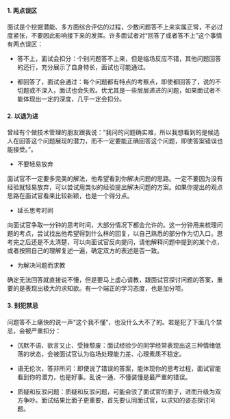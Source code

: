 #### **1. 两点误区**
面试是个挖掘潜能、多方面综合评估的过程，少数问题答不上来实属正常，不必过度紧张，不要因此影响接下来的发挥。许多面试者对“回答了或者答不上”这个事情有两点误区：

* 答不上，面试会扣分：个别问题答不上来，但是临场反应不错，其他问题回答的还行，充分展示了自身特长，面试也可能通过。

* 都回答了，面试会通过：每个问题都有特点的考察点，即使都回答了，说的不切题或不深入，面试也会失败。优尤其是一些层层递进的问题，如果面试者不能体现出一定的深度，几乎一定会扣分。

#### **2. 以退为进**
曾经有个做技术管理的朋友跟我说：“我问的问题确实难，所以我想看到的是候选人在回答这个问题展现的潜力，而不一定要能正确回答这个问题，即使答案错误也能接受。”。

* 不要轻易放弃

面试官不一定要多完美的解法，他希望看到你解决问题的思路。一定不要因为没有经验就轻易放弃，可以尝试用类似的经验提出解决问题的方案。如果你提出的观点思路在面试官看来比较新颖，也是一个得分点。

* 延长思考时间

向面试官争取一分钟的思考时间，大部分情况下都会允许的。这一分钟用来梳理问题的考点，尝试找出他希望得到什么样的回复，以自己熟悉的部分作为切入口。思考完之后还是不太清楚，可以向面试官反向提问，请他解释问题中提到的某个点，或者按照自己的理解复述一遍，确定双方的表述是否一致。

* 为解决问题而求教

确定无法回答就直接说不懂，但是要马上虚心请教，跟面试官探讨问题的答案，重要的是表现出极大的求知欲。有一个端正的学习态度，也是加分项。

#### **3. 别犯禁忌**

问题答不上痛快的说一声“这个我不懂”，也没什么大不了的。若是犯了下面几个禁忌，会被严重扣分：
* 沉默不语、欲言又止、受挫颓废：面试经验少的同学经常表现出这三种情绪低落的状态，会被面试官认为临场处理能力差、心理素质不稳定。

* 语无伦次，答非所问：即使说了错误的答案，能体现你的思考过程，面试官能看到你的潜力，也是好事。乱说一通、不懂装懂是最严重的错误。

* 质疑和反驳问题：质疑和反驳问题，可能会驳了面试官的面子，进而升级为双方争吵。面试结果比面子更重要，首先要认同面试官，以求知的姿态探讨问题。